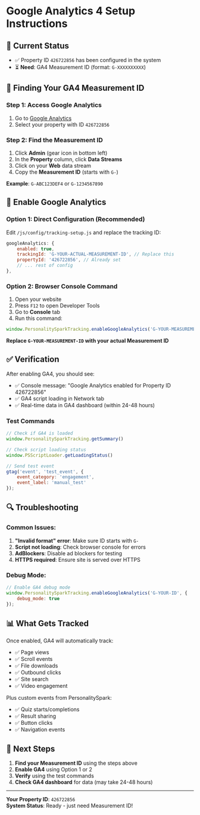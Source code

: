 # Google Analytics 4 Setup Instructions

## 🎯 Current Status
- ✅ Property ID `426722856` has been configured in the system
- ⏳ **Need**: GA4 Measurement ID (format: `G-XXXXXXXXXX`)

## 📍 Finding Your GA4 Measurement ID

### Step 1: Access Google Analytics
1. Go to [Google Analytics](https://analytics.google.com)
2. Select your property with ID `426722856`

### Step 2: Find the Measurement ID
1. Click **Admin** (gear icon in bottom left)
2. In the **Property** column, click **Data Streams**
3. Click on your **Web** data stream
4. Copy the **Measurement ID** (starts with `G-`)

**Example**: `G-ABC123DEF4` or `G-1234567890`

## 🚀 Enable Google Analytics

### Option 1: Direct Configuration (Recommended)
Edit `/js/config/tracking-setup.js` and replace the tracking ID:

```javascript
googleAnalytics: {
    enabled: true,
    trackingId: 'G-YOUR-ACTUAL-MEASUREMENT-ID', // Replace this
    propertyId: '426722856', // Already set
    // ... rest of config
},
```

### Option 2: Browser Console Command
1. Open your website
2. Press `F12` to open Developer Tools
3. Go to **Console** tab
4. Run this command:

```javascript
window.PersonalitySparkTracking.enableGoogleAnalytics('G-YOUR-MEASUREMENT-ID');
```

**Replace `G-YOUR-MEASUREMENT-ID` with your actual Measurement ID**

## ✅ Verification

After enabling GA4, you should see:
- ✅ Console message: "Google Analytics enabled for Property ID 426722856"
- ✅ GA4 script loading in Network tab
- ✅ Real-time data in GA4 dashboard (within 24-48 hours)

### Test Commands
```javascript
// Check if GA4 is loaded
window.PersonalitySparkTracking.getSummary()

// Check script loading status
window.PSScriptLoader.getLoadingStatus()

// Send test event
gtag('event', 'test_event', {
    event_category: 'engagement',
    event_label: 'manual_test'
});
```

## 🔍 Troubleshooting

### Common Issues:
1. **"Invalid format" error**: Make sure ID starts with `G-`
2. **Script not loading**: Check browser console for errors
3. **AdBlockers**: Disable ad blockers for testing
4. **HTTPS required**: Ensure site is served over HTTPS

### Debug Mode:
```javascript
// Enable GA4 debug mode
window.PersonalitySparkTracking.enableGoogleAnalytics('G-YOUR-ID', {
    debug_mode: true
});
```

## 📊 What Gets Tracked

Once enabled, GA4 will automatically track:
- ✅ Page views
- ✅ Scroll events  
- ✅ File downloads
- ✅ Outbound clicks
- ✅ Site search
- ✅ Video engagement

Plus custom events from PersonalitySpark:
- ✅ Quiz starts/completions
- ✅ Result sharing
- ✅ Button clicks
- ✅ Navigation events

## 🎉 Next Steps

1. **Find your Measurement ID** using the steps above
2. **Enable GA4** using Option 1 or 2
3. **Verify** using the test commands
4. **Check GA4 dashboard** for data (may take 24-48 hours)

---

**Your Property ID**: `426722856`  
**System Status**: Ready - just need Measurement ID!